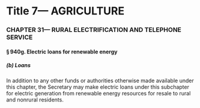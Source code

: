 
# Title 7— AGRICULTURE
### CHAPTER 31— RURAL ELECTRIFICATION AND TELEPHONE SERVICE
#### § 940g. Electric loans for renewable energy
##### (b) Loans

In addition to any other funds or authorities otherwise made available under this chapter, the Secretary may make electric loans under this subchapter for electric generation from renewable energy resources for resale to rural and nonrural residents.
